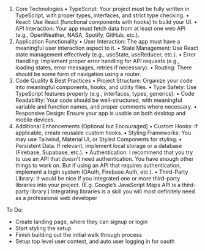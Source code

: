 1. Core Technologies
   • TypeScript: Your project must be fully written in TypeScript, with proper types,
   interfaces, and strict type checking.
   • React: Use React (functional components with hooks) to build your UI.
   • API Interaction: Your app must fetch data from at least one web API (e.g.,
   OpenWeather, NASA, Spotify, GitHub, etc.).
2. Application Functionality
   • User Interaction: The app must have a meaningful user interaction aspect to it.
   • State Management: Use React state management effectively (e.g., useState,
   useReducer, etc.).
   • Error Handling: Implement proper error handling for API requests (e.g., loading
   states, error messages, retries if necessary).
   • Routing: There should be some form of navigation using a router.
3. Code Quality & Best Practices
   • Project Structure: Organize your code into meaningful components, hooks, and
   utility files.
   • Type Safety: Use TypeScript features properly (e.g., interfaces, types, generics).
   • Code Readability: Your code should be well-structured, with meaningful variable
   and function names, and proper comments where necessary.
   • Responsive Design: Ensure your app is usable on both desktop and mobile
   devices.
4. Additional Enhancements (Optional but Encouraged)
   • Custom Hooks: If applicable, create reusable custom hooks.
   • Styling Frameworks: You may use Tailwind, Material UI, or Styled Components for
   styling.
   • Persistent Data: If relevant, implement local storage or a database (Firebase,
   Supabase, etc.).
   • Authentication: I recommend that you try to use an API that doesn’t need
   authentication. You have enough other things to work on. But if using an API that
   requires authentication, implement a login system (OAuth, Firebase Auth, etc.).
   • Third-Party Library: It would be nice if you integrated one or more third-party
   libraries into your project. (E.g. Google’s JavaScript Maps API is a third-party
   library.) Integrating libraries is a skill you will most definitely need as a professional
   web developer

To Do:

- Create landing page, where they can signup or login
- Start styling the setup
- Finish building out the initial walk through process
- Setup top level user context, and auto user logging in for oauth
